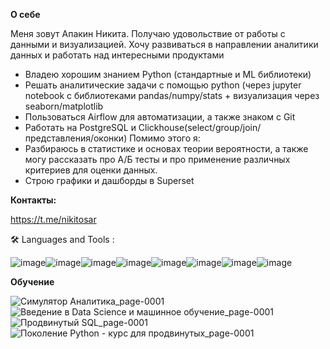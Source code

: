 **О себе**

Меня зовут Апакин Никита. Получаю удовольствие от работы с данными и визуализацией. Хочу развиваться в направлении
аналитики данных и работать над интересными продуктами
- Владею хорошим знанием Python (стандартные и ML библиотеки) 
- Решать аналитические задачи с помощью python (через jupyter notebook с библиотеками
pandas/numpy/stats + визуализация через seaborn/matplotlib
- Пользоваться Airflow для автоматизации, а также знаком с Git
- Работать на PostgreSQL и Clickhouse(select/group/join/представления/оконки)
Помимо этого я:
- Разбираюсь в статистике и основах теории вероятности, а также могу рассказать про А/Б тесты и про применение различных критериев для оценки данных.
- Cтрою графики и дашборды в Superset

**Контакты:**

https://t.me/nikitosar


🛠️ Languages and Tools :

![image](https://user-images.githubusercontent.com/123862701/222955831-ab064fa7-d6c1-4184-931a-fe50dae33cc9.png)![image](https://user-images.githubusercontent.com/123862701/222955866-24439249-2c03-49a1-a56e-1ada44a1eb9f.png)![image](https://user-images.githubusercontent.com/123862701/222955878-adf9685d-aaf8-4c63-bb52-86c821263ff4.png)![image](https://user-images.githubusercontent.com/123862701/222955928-6f769373-9171-4c88-8448-3c343af70bbd.png)![image](https://user-images.githubusercontent.com/123862701/222955935-12229ffa-f999-4ff3-97b6-f75fe6374b78.png)![image](https://user-images.githubusercontent.com/123862701/222955944-3b0908c2-0a36-4153-b3c8-803a068925b1.png)![image](https://user-images.githubusercontent.com/123862701/222956037-5ebacd1d-e8ab-4bf6-b806-406413b5aa1d.png)![image](https://user-images.githubusercontent.com/123862701/222956280-d4e88f2e-19ea-4b29-818c-5663de3aa84a.png)




**Обучение**

![Симулятор Аналитика_page-0001](https://user-images.githubusercontent.com/123862701/215561381-9091cf9f-c85b-43d2-8d27-10afe794cb39.jpg)
![Введение в Data Science и машинное обучение_page-0001](https://user-images.githubusercontent.com/123862701/215561726-16658b2c-927d-4095-bf95-1c5cb2edac70.jpg)
![Продвинутый SQL_page-0001](https://user-images.githubusercontent.com/123862701/215561734-3e6d2ec9-a7a6-4500-98f8-1ce050f8a0b0.jpg)
![Поколение Python - курс для продвинутых_page-0001](https://user-images.githubusercontent.com/123862701/215561738-05f1b845-91b8-4223-bfdc-15212d17ca88.jpg)
